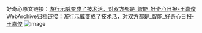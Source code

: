 好奇心原文链接：[游行示威变成了技术活，对双方都是_智能_好奇心日报-王嘉俊](https://www.qdaily.com/articles/8470.html)
WebArchive归档链接：[游行示威变成了技术活，对双方都是_智能_好奇心日报-王嘉俊](http://web.archive.org/web/20171229182502/http://www.qdaily.com:80/articles/8470.html)
![image](http://ww3.sinaimg.cn/large/007d5XDply1g3vd9288iaj30u03rb7wh)